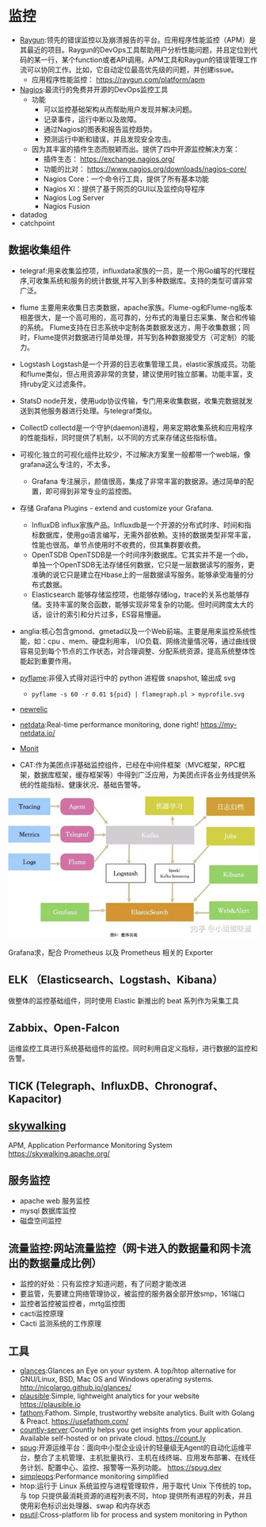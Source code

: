 # 监控

* [Raygun](https://raygun.com/):领先的错误监控以及崩溃报告的平台。应用程序性能监控（APM）是其最近的项目。Raygun的DevOps工具帮助用户分析性能问题，并且定位到代码的某一行，某个function或者API调用。APM工具和Raygun的错误管理工作流可以协同工作。比如，它自动定位最高优先级的问题，并创建issue。
  - 应用程序性能监控： <https://raygun.com/platform/apm>
* [Nagios](https://www.nagios.org/):最流行的免费并开源的DevOps监控工具
  - 功能
    + 可以监控基础架构从而帮助用户发现并解决问题。
    + 记录事件，运行中断以及故障。
    + 通过Nagios的图表和报告监控趋势。
    + 预测运行中断和错误，并且发现安全攻击。
  - 因为其丰富的插件生态而脱颖而出。提供了四中开源监控解决方案：
    + 插件生态： <https://exchange.nagios.org/>
    + 功能的比对： <https://www.nagios.org/downloads/nagios-core/>
    + Nagios Core：一个命令行工具，提供了所有基本功能
    + Nagios XI：提供了基于网页的GUI以及监控向导程序
    + Nagios Log Server
    + Nagios Fusion
* datadog
* catchpoint

## 数据收集组件

* telegraf:用来收集监控项，influxdata家族的一员，是一个用Go编写的代理程序,可收集系统和服务的统计数据,并写入到多种数据库。支持的类型可谓非常广泛。
* flume 主要用来收集日志类数据，apache家族。Flume-og和Flume-ng版本相差很大，是一个高可用的，高可靠的，分布式的海量日志采集、聚合和传输的系统。 Flume支持在日志系统中定制各类数据发送方，用于收集数据；同时，Flume提供对数据进行简单处理，并写到各种数据接受方（可定制）的能力。
* Logstash Logstash是一个开源的日志收集管理工具，elastic家族成员。功能和flume类似，但占用资源非常的贪婪，建议使用时独立部署。功能丰富，支持ruby定义过滤条件。
* StatsD node开发，使用udp协议传输，专门用来收集数据，收集完数据就发送到其他服务器进行处理。与telegraf类似。
* CollectD collectd是一个守护(daemon)进程，用来定期收集系统和应用程序的性能指标，同时提供了机制，以不同的方式来存储这些指标值。

* 可视化:独立的可视化组件比较少，不过解决方案里一般都带一个web端，像grafana这么专注的，不太多。
  - Grafana 专注展示，颜值很高，集成了非常丰富的数据源。通过简单的配置，即可得到非常专业的监控图。
* 存储 Grafana Plugins - extend and customize your Grafana.
  - InfluxDB influx家族产品。Influxdb是一个开源的分布式时序、时间和指标数据库，使用go语言编写，无需外部依赖。支持的数据类型非常丰富，性能也很高。单节点使用时不收费的，但其集群要收费。
  - OpenTSDB OpenTSDB是一个时间序列数据库。它其实并不是一个db，单独一个OpenTSDB无法存储任何数据，它只是一层数据读写的服务，更准确的说它只是建立在Hbase上的一层数据读写服务。能够承受海量的分布式数据。
  - Elasticsearch 能够存储监控项，也能够存储log，trace的关系也能够存储。支持丰富的聚合函数，能够实现非常复杂的功能。但时间跨度太大的话，设计的索引和分片过多，ES容易懵逼。
* anglia:核心包含gmond、gmetad以及一个Web前端。主要是用来监控系统性能，如：cpu 、mem、硬盘利用率， I/O负载、网络流量情况等，通过曲线很容易见到每个节点的工作状态，对合理调整、分配系统资源，提高系统整体性能起到重要作用。
* [pyflame](https://github.com/uber/pyflame):非侵入式得对运行中的 python 进程做 snapshot, 输出成 svg
  - `pyflame -s 60 -r 0.01 ${pid} | flamegraph.pl > myprofile.svg`
* [newrelic](https://newrelic.com/)
* [netdata](https://github.com/netdata/netdata):Real-time performance monitoring, done right! <https://my-netdata.io/>
* [Monit](link)
* CAT:作为美团点评基础监控组件，已经在中间件框架（MVC框架，RPC框架，数据库框架，缓存框架等）中得到广泛应用，为美团点评各业务线提供系统的性能指标、健康状况、基础告警等。

![Alt text](../_static/monitor_tools.jpg "Optional title")

Grafana求，配合 Prometheus 以及 Prometheus 相关的 Exporter

## ELK （Elasticsearch、Logstash、Kibana）

做整体的监控基础组件，同时使用 Elastic 新推出的 beat 系列作为采集工具

## Zabbix、Open-Falcon

运维监控工具进行系统基础组件的监控。同时利用自定义指标，进行数据的监控和告警。

## TICK (Telegraph、InfluxDB、Chronograf、Kapacitor)

## [skywalking](https://github.com/apache/skywalking)

APM, Application Performance Monitoring System <https://skywalking.apache.org/>

## 服务监控

* apache web 服务监控
* mysql 数据库监控
* 磁盘空间监控

## 流量监控:网站流量监控（网卡进入的数据量和网卡流出的数据量成比例）

* 监控的好处：只有监控才知道问题，有了问题才能改进
* 要监管，先要建立网络管理协议，被监控的服务器全部开放smp，161端口
* 监控者监控被监控者，mrtg监控图
* cacti监控原理
* Cacti 监测系统的工作原理

## 工具

* [glances](https://github.com/nicolargo/glances):Glances an Eye on your system. A top/htop alternative for GNU/Linux, BSD, Mac OS and Windows operating systems. <http://nicolargo.github.io/glances/>
* [plausible](https://github.com/plausible-insights/plausible):Simple, lightweight analytics for your website <https://plausible.io>
* [fathom](https://github.com/usefathom/fathom):Fathom. Simple, trustworthy website analytics. Built with Golang & Preact. <https://usefathom.com/>
* [countly-server](https://github.com/Countly/countly-server):Countly helps you get insights from your application. Available self-hosted or on private cloud. <https://count.ly>
* [spug](https://github.com/openspug/spug):开源运维平台：面向中小型企业设计的轻量级无Agent的自动化运维平台，整合了主机管理、主机批量执行、主机在线终端、应用发布部署、在线任务计划、配置中心、监控、报警等一系列功能。 <https://spug.dev>
* [simpleops](https://simpleops.io/):Performance monitoring simplified
* htop:运行于 Linux 系统监控与进程管理软件，用于取代 Unix 下传统的 top。与 top 只提供最消耗资源的进程列表不同，htop 提供所有进程的列表，并且使用彩色标识出处理器、swap 和内存状态
* [psutil](https://github.com/giampaolo/psutil):Cross-platform lib for process and system monitoring in Python
